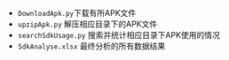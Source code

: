 * `DownloadApk.py`下载有所APK文件
* `upzipApk.py` 解压相应目录下的APK文件
* `searchSdkUsage.py` 搜索并统计相应目录下APK使用的情况
* `SdkAnalyse.xlsx` 最终分析的所有数据结果